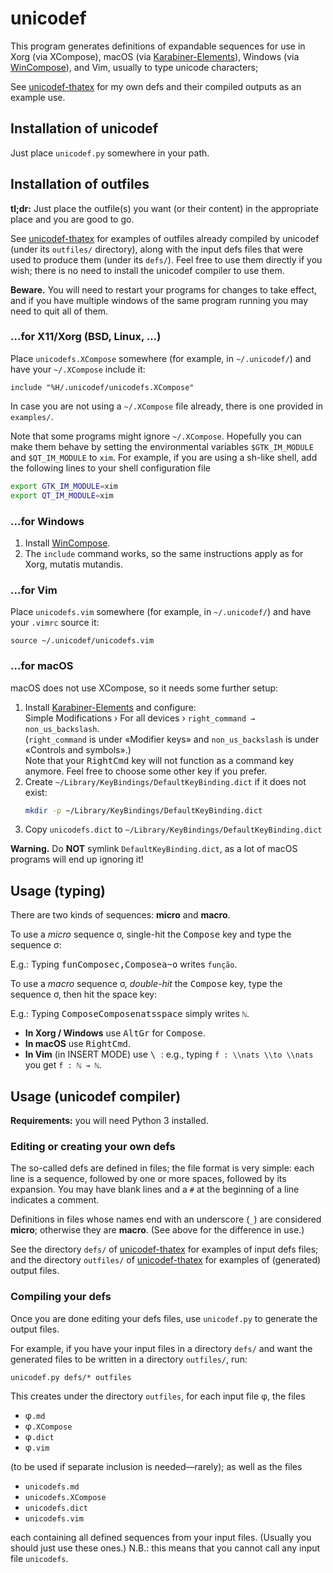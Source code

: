 # unicodef

This program generates definitions of expandable sequences for use in
Xorg (via XCompose), macOS (via [Karabiner-Elements]),
Windows (via [WinCompose]), and Vim, usually to type unicode characters;

See [unicodef-thatex] for my own defs and their compiled outputs as an example use.


## Installation of unicodef

Just place `unicodef.py` somewhere in your path.


## Installation of outfiles

**tl;dr:** Just place the outfile(s) you want (or their content) in the
appropriate place and you are good to go.

See [unicodef-thatex] for examples of outfiles already compiled by unicodef (under its `outfiles/` directory),
along with the input defs files that were used to produce them (under its `defs/`).
Feel free to use them directly if you wish; there is no need to install the unicodef compiler to use them.

**Beware.** You will need to restart your programs for changes to take effect,
and if you have multiple windows of the same program running you may need to quit all of them.

### …for X11/Xorg (BSD, Linux, …)

Place `unicodefs.XCompose` somewhere (for example, in `~/.unicodef/`) and have your `~/.XCompose` include it:
```
include "%H/.unicodef/unicodefs.XCompose"
```
In case you are not using a `~/.XCompose` file already, there is one provided in `examples/`.

Note that some programs might ignore `~/.XCompose`.  Hopefully you can make them behave
by setting the environmental variables `$GTK_IM_MODULE` and `$QT_IM_MODULE` to `xim`.
For example, if you are using a sh-like shell, add the following lines to your shell configuration file
```sh
export GTK_IM_MODULE=xim
export QT_IM_MODULE=xim
```

### …for Windows

1. Install [WinCompose].
2. The `include` command works, so the same instructions apply as for Xorg, mutatis mutandis.

### …for Vim

Place `unicodefs.vim` somewhere (for example, in `~/.unicodef/`) and have your `.vimrc` source it:
```vim
source ~/.unicodef/unicodefs.vim
```

### …for macOS

macOS does not use XCompose, so it needs some further setup:

1. Install [Karabiner-Elements] and configure:  
   Simple Modifications › For all devices › `right_command → non_us_backslash`.  
   (`right_command` is under «Modifier keys» and `non_us_backslash` is under «Controls and symbols».)  
   Note that your <kbd>RightCmd</kbd> key will not function as a command key anymore.
   Feel free to choose some other key if you prefer.
2. Create `~/Library/KeyBindings/DefaultKeyBinding.dict` if it does not exist:
   ```sh
   mkdir -p ~/Library/KeyBindings/DefaultKeyBinding.dict
   ```
3. Copy `unicodefs.dict` to `~/Library/KeyBindings/DefaultKeyBinding.dict`

**Warning.**
Do **NOT** symlink `DefaultKeyBinding.dict`, as a lot of macOS programs will end up ignoring it!


## Usage (typing)

There are two kinds of sequences: **micro** and **macro**.

To use a *micro* sequence σ, single-hit the <kbd>Compose</kbd> key and type the sequence σ:

E.g.: Typing <kbd>f</kbd><kbd>u</kbd><kbd>n</kbd><kbd>Compose</kbd><kbd>c</kbd><kbd>,</kbd><kbd>Compose</kbd><kbd>a</kbd><kbd>~</kbd><kbd>o</kbd> writes `função`.

To use a *macro* sequence σ, *double-hit* the <kbd>Compose</kbd> key, type the sequence σ, then hit the space key:

E.g.: Typing <kbd>Compose</kbd><kbd>Compose</kbd><kbd>n</kbd><kbd>a</kbd><kbd>t</kbd><kbd>s</kbd><kbd>space</kbd> simply writes `ℕ`.

* **In Xorg / Windows** use <kbd>AltGr</kbd> for <kbd>Compose</kbd>.
* **In macOS** use <kbd>RightCmd</kbd>.
* **In Vim** (in INSERT MODE) use <kbd> \ </kbd>: e.g., typing `f : \\nats \\to \\nats` you get `f : ℕ → ℕ`.


## Usage (unicodef compiler)

**Requirements:** you will need Python 3 installed.

### Editing or creating your own defs

The so-called defs are defined in files; the file format is very simple:
each line is a sequence, followed by one or more spaces, followed by its expansion.
You may have blank lines and a `#` at the beginning of a line indicates a comment.

Definitions in files whose names end with an underscore (`_`) are considered **micro**;
otherwise they are **macro**.  (See above for the difference in use.)

See the directory `defs/` of [unicodef-thatex] for examples of input defs files;
and the directory `outfiles/` of [unicodef-thatex] for examples of (generated) output files.

### Compiling your defs

Once you are done editing your defs files, use `unicodef.py` to generate the output files.

For example, if you have your input files in a directory `defs/` and want the generated files
to be written in a directory `outfiles/`, run:

```shell
unicodef.py defs/* outfiles
```

This creates under the directory `outfiles`, for each input file φ, the files

* φ`.md`
* φ`.XCompose`
* φ`.dict`
* φ`.vim`

(to be used if separate inclusion is needed—rarely); as well as the files

* `unicodefs.md`
* `unicodefs.XCompose`
* `unicodefs.dict`
* `unicodefs.vim`

each containing all defined sequences from your input files.  (Usually you should just use these ones.)
N.B.: this means that you cannot call any input file `unicodefs`.


[unicodefs.md]:       outfiles/unicodefs.md
[unicodef-thatex]:    https://github.com/tsouanas/unicodef-thatex
[ThaTeX]:             https://github.com/tsouanas/thatex
[WinCompose]:         https://github.com/samhocevar/wincompose
[Karabiner-Elements]: https://karabiner-elements.pqrs.org/

